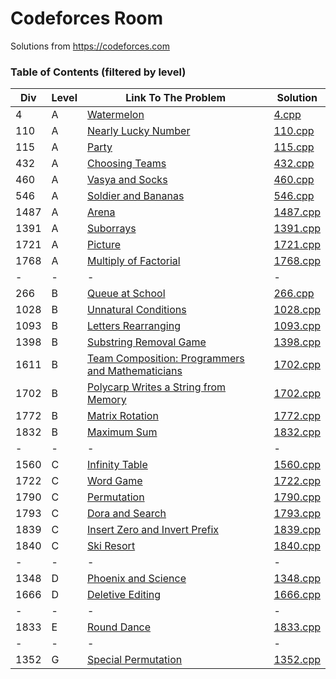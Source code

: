 # Codeforces Room

Solutions from https://codeforces.com

### **Table of Contents (filtered by level)**
Div|Level|Link To The Problem|Solution|
-|-|-|-|
4|A|[Watermelon](https://codeforces.com/problemset/problem/4/A)|[4.cpp](/A/4.cpp)|
110|A|[Nearly Lucky Number](https://codeforces.com/problemset/problem/110/A)|[110.cpp](/A/110.cpp)|
115|A|[Party](https://codeforces.com/problemset/problem/115/A)|[115.cpp](/A/115.cpp)|
432|A|[Choosing Teams](https://codeforces.com/problemset/problem/432/A)|[432.cpp](/A/432.cpp)|
460|A|[Vasya and Socks](https://codeforces.com/problemset/problem/460/A)|[460.cpp](/A/460.cpp)|
546|A|[Soldier and Bananas](https://codeforces.com/problemset/problem/460/A)|[546.cpp](/A/546.cpp)|
1487|A|[Arena](https://codeforces.com/problemset/problem/1487/A)|[1487.cpp](/A/1487.cpp)|
1391|A|[Suborrays](https://codeforces.com/problemset/problem/1391/A)|[1391.cpp](/A/1391.cpp)|
1721|A|[Picture](https://codeforces.com/problemset/problem/1721/A)|[1721.cpp](/A/1721.cpp)|
1768|A|[Multiply of Factorial](https://codeforces.com/problemset/problem/1768/A)|[1768.cpp](/A/1768.cpp)|
-|-|-|-
266|B|[Queue at School](https://codeforces.com/problemset/problem/266/B)|[266.cpp](/B/266.cpp)|
1028|B|[Unnatural Conditions](https://codeforces.com/problemset/problem/1028/B)|[1028.cpp](/B/1028.cpp)|
1093|B|[Letters Rearranging](https://codeforces.com/problemset/problem/1093/B)|[1093.cpp](/B/1093.cpp)|
1398|B|[Substring Removal Game](https://codeforces.com/problemset/problem/1398/B)|[1398.cpp](/B/1398.cpp)|
1611|B|[Team Composition: Programmers and Mathematicians](https://codeforces.com/problemset/problem/1611/B)|[1702.cpp](/B/1611.cpp)|
1702|B|[Polycarp Writes a String from Memory](https://codeforces.com/problemset/problem/1702/B)|[1702.cpp](/B/1702.cpp)|
1772|B|[Matrix Rotation](https://codeforces.com/problemset/problem/1772/B)|[1772.cpp](B/1772.cpp)|
1832|B|[Maximum Sum](https://codeforces.com/problemset/problem/1832/B)|[1832.cpp](B/1832.cpp)|
-|-|-|-
1560|C|[Infinity Table](https://codeforces.com/problemset/problem/1560/C)|[1560.cpp](/C/1560.cpp)|
1722|C|[Word Game](https://codeforces.com/problemset/problem/1722/C)|[1722.cpp](/C/1722.cpp)|
1790|C|[Permutation](https://codeforces.com/problemset/problem/1790/C)|[1790.cpp](/C/1790.cpp)|
1793|C|[Dora and Search](https://codeforces.com/problemset/problem/1793/C)|[1793.cpp](/C/1793.cpp)|
1839|C|[Insert Zero and Invert Prefix](https://codeforces.com/problemset/problem/1839/C)|[1839.cpp](/C/1839.cpp)|
1840|C|[Ski Resort](https://codeforces.com/problemset/problem/1840/C)|[1840.cpp](/C/1840.cpp)|
-|-|-|-
1348|D|[Phoenix and Science](https://codeforces.com/contest/1348/problem/D)|[1348.cpp](/D/1348.cpp)
1666|D|[Deletive Editing](https://codeforces.com/contest/1666/problem/D)|[1666.cpp](/D/1666.cpp)
-|-|-|-
1833|E|[Round Dance](https://codeforces.com/problemset/problem/1833/E)|[1833.cpp](/E/1833.cpp)|
-|-|-|-
1352|G|[Special Permutation](https://codeforces.com/problemset/problem/1352/G)|[1352.cpp](/G/1352.cpp)